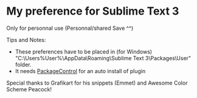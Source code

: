 My preference for Sublime Text 3
===
Only for personnal use (Personnal/shared Save ^^)

Tips and Notes: 

 * These preferences have to be placed in (for Windows) "C:\Users\%User%\AppData\Roaming\Sublime Text 3\Packages\User" folder.
 * It needs [PackageControl](https://sublime.wbond.net/installation) for an auto install of plugin


Special thanks to Grafikart for his snippets (Emmet) and Awesome Color Scheme Peacock!

